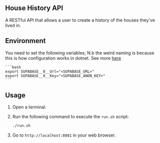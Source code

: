 ## House History API

A RESTful API that allows a user to create a history of the houses they've lived in.

## Environment
You need to set the following variables;
N.b the weird naming is because this is how configuration works in dotnet. See more [here](https://learn.microsoft.com/en-us/aspnet/core/fundamentals/configuration/?view=aspnetcore-8.0#naming-of-environment-variables)
    
    ```bash
    export SUPABASE__0__Url="<SUPABASE_URL>"
    export SUPABASE__0__Key="<SUPABASE_ANON_KEY>"
    ```

## Usage

1. Open a terminal.
2. Run the following command to execute the `run.sh` script:

    ```bash
    ./run.sh
    ```
3. Go to `http://localhost:8081` in your web browser.

